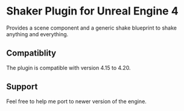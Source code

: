 # Shaker Plugin for Unreal Engine 4

Provides a scene component and a generic shake blueprint to shake anything and everything.

## Compatiblity

The plugin is compatible with version 4.15 to 4.20.

## Support 

Feel free to help me port to newer version of the engine.

